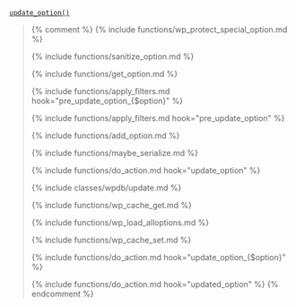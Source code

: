 <p><code><a href="https://developer.wordpress.org/reference/functions/update_option/">update_option()</a></code></p>

<blockquote>
{% comment %}
{% include functions/wp_protect_special_option.md %}

{% include functions/sanitize_option.md %}

{% include functions/get_option.md %}

{% include functions/apply_filters.md hook="pre_update_option_{$option}" %}

{% include functions/apply_filters.md hook="pre_update_option" %}

{% include functions/add_option.md %}

{% include functions/maybe_serialize.md %}

{% include functions/do_action.md hook="update_option" %}

{% include classes/wpdb/update.md %}

{% include functions/wp_cache_get.md %}

{% include functions/wp_load_alloptions.md %}

{% include functions/wp_cache_set.md %}

{% include functions/do_action.md hook="update_option_{$option}" %}

{% include functions/do_action.md hook="updated_option" %}
{% endcomment %}
</blockquote>
